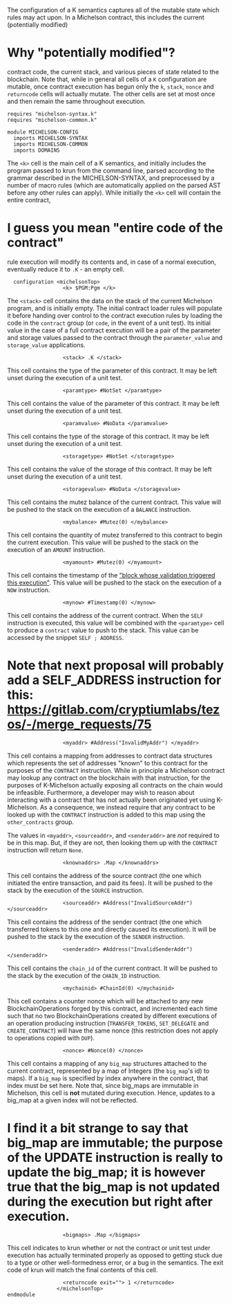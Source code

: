 The configuration of a K semantics captures all of the mutable state which rules may act upon.  In a Michelson contract, this includes the current (potentially modified)

# Why "potentially modified"?

contract code, the current stack, and various pieces of state related to the blockchain.  Note that, while in general all cells of a `K` configuration are mutable, once contract execution has begun only the `k`, `stack`, `nonce` and `returncode` cells will actually mutate.  The other cells are set at most once and then remain the same throughout execution.

```k
requires "michelson-syntax.k"
requires "michelson-common.k"

module MICHELSON-CONFIG
  imports MICHELSON-SYNTAX
  imports MICHELSON-COMMON
  imports DOMAINS
```

The `<k>` cell is the main cell of a K semantics, and initially includes the program passed to krun from the command line, parsed according to the grammar described in the MICHELSON-SYNTAX, and preprocessed by a number of macro rules (which are automatically applied on the parsed AST before any other rules can apply).  While initially the `<k>` cell will contain the entire contract,

# I guess you mean "entire code of the contract"

rule execution will modify its contents and, in case of a normal execution, eventually reduce it to `.K` - an empty cell.

```k
  configuration <michelsonTop>
                  <k> $PGM:Pgm </k>
```

The `<stack>` cell contains the data on the stack of the current Michelson program, and is initially empty.  The initial contract loader rules will populate it before handing over control to the contract execution rules by loading the code in the `contract` group (or `code`, in the event of a unit test).  Its initial value in the case of a full contract execution will be a pair of the parameter and storage values passed to the contract through the `parameter_value` and `storage_value` applications.

```k
                  <stack> .K </stack>
```

This cell contains the type of the parameter of this contract.  It may be left unset during the execution of a unit test.

```k
                  <paramtype> #NotSet </paramtype>
```

This cell contains the value of the parameter of this contract.  It may be left unset during the execution of a unit test.

```k
                  <paramvalue> #NoData </paramvalue>
```

This cell contains the type of the storage of this contract.  It may be left unset during the execution of a unit test.


```k
                  <storagetype> #NotSet </storagetype>
```

This cell contains the value of the storage of this contract.  It may be left unset during the execution of a unit test.


```k
                  <storagevalue> #NoData </storagevalue>
```

This cell contains the mutez balance of the current contract.  This value will be pushed to the stack on the execution of a `BALANCE` instruction.

```k
                  <mybalance> #Mutez(0) </mybalance>
```

This cell contains the quantity of mutez transferred to this contract to begin the current execution.  This value will be pushed to the stack on the execution of an `AMOUNT` instruction.

```k
                  <myamount> #Mutez(0) </myamount>
```

This cell contains the timestamp of the ["block whose validation triggered this execution"](https://tezos.gitlab.io/whitedoc/michelson.html).  This value will be pushed to the stack on the execution of a `NOW` instruction.

```k
                  <mynow> #Timestamp(0) </mynow>
```

This cell contains the address of the current contract.  When the `SELF` instruction is executed, this value will be combined with the `<paramtype>` cell to produce a `contract` value to push to the stack.  This value can be accessed by the snippet `SELF ; ADDRESS`.

# Note that next proposal will probably add a SELF_ADDRESS instruction for this: https://gitlab.com/cryptiumlabs/tezos/-/merge_requests/75

```k
                  <myaddr> #Address("InvalidMyAddr") </myaddr>
```

This cell contains a mapping from addresses to contract data structures which represents the set of addresses "known" to this contract for the purposes of the `CONTRACT` instruction.  While in principle a Michelson contract may lookup any contract on the blockchain with that instruction, for the purposes of K-Michelson actually exposing all contracts on the chain would be infeasible.  Furthermore, a developer may wish to reason about interacting with a contract that has not actually been originated yet using K-Michelson.  As a consequence, we instead require that any contract to be looked up with the `CONTRACT` instruction is added to this map using the `other_contracts` group.

The values in `<myaddr>`, `<sourceaddr>`, and `<senderaddr>` are *not* required to be in this map. But, if they are not, then looking them up with the `CONTRACT` instruction will return `None`.

```k
                  <knownaddrs> .Map </knownaddrs>
```

This cell contains the address of the source contract (the one which initiated the entire transaction, and paid its fees).  It will be pushed to the stack by the execution of the `SOURCE` instruction.

```k
                  <sourceaddr> #Address("InvalidSourceAddr") </sourceaddr>
```

This cell contains the address of the sender contract (the one which transferred tokens to this one and directly caused its execution).  It will be pushed to the stack by the execution of the `SENDER` instruction.


```k
                  <senderaddr> #Address("InvalidSenderAddr") </senderaddr>
```

This cell contains the `chain_id` of the current contract.  It will be pushed to the stack by the execution of the `CHAIN_ID` instruction.

```k
                  <mychainid> #ChainId(0) </mychainid>
```

This cell contains a counter nonce which will be attached to any new BlockchainOperations forged by this contract, and incremented each time such that no two BlockchainOperations created by different executions of an operation producing instruction (`TRANSFER_TOKENS`, `SET_DELEGATE` and `CREATE_CONTRACT`) will have the same nonce (this restriction does not apply to operations copied with `DUP`).

```k
                  <nonce> #Nonce(0) </nonce>
```

This cell contains a mapping of any `big_map` structures attached to the current contract, represented by a map of Integers (the `big_map`'s id) to maps).  If a `big_map` is specified by index anywhere in the contract, that index must be set here.  Note that, since big\_maps are immutable in Michelson, this cell is **not** mutated during execution.  Hence, updates to a big\_map at a given index will not be reflected.

# I find it a bit strange to say that big_map are immutable; the purpose of the UPDATE instruction is really to update the big_map; it is however true that the big_map is not updated during the execution but right after execution.

```k
                  <bigmaps> .Map </bigmaps>
```

This cell indicates to krun whether or not the contract or unit test under execution has actually terminated properly as opposed to getting stuck due to a type or other well-formedness error, or a bug in the semantics.  The exit code of krun will match the final contents of this cell.

```k
                  <returncode exit=""> 1 </returncode>
                </michelsonTop>
endmodule
```
